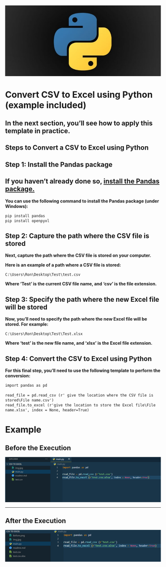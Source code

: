 ![](img.jpg)
# Convert CSV to Excel using Python (example included)

## In the next section, you’ll see how to apply this template in practice.

## Steps to Convert a CSV to Excel using Python
## Step 1: Install the Pandas package
## If you haven’t already done so, [install the Pandas package.](https://datatofish.com/install-package-python-using-pip/)

**You can use the following command to install the Pandas package (under Windows):**
```
pip install pandas
pip install openpyxl
```
## Step 2: Capture the path where the CSV file is stored

**Next, capture the path where the CSV file is stored on your computer.**

**Here is an example of a path where a CSV file is stored:**
```
C:\Users\Ron\Desktop\Test\test.csv
```
**Where ‘Test’ is the current CSV file name, and ‘csv’ is the file extension.**
## Step 3: Specify the path where the new Excel file will be stored
**Now, you’ll need to specify the path where the new Excel file will be stored. For example:**
```
C:\Users\Ron\Desktop\Test\Test.xlsx
```
**Where ‘test’ is the new file name, and ‘xlsx’ is the Excel file extension.**
## Step 4: Convert the CSV to Excel using Python
**For this final step, you’ll need to use the following template to perform the conversion:**
```
import pandas as pd

read_file = pd.read_csv (r' give the location where the CSV file is stored\File name.csv')
read_file.to_excel (r'give the location to store the Excel file\File name.xlsx', index = None, header=True)
```
# Example
## Before the Execution
![](Before.png)
<hr>

## After the Execution
![](After.png)

